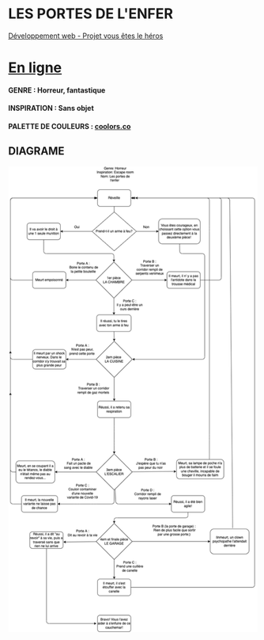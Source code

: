 # LES PORTES DE L'ENFER
[Développement web - Projet vous êtes le héros](https://smnarnold.com/projets/vous-etes-le-heros)
# [En ligne](https://thealacasse.github.io/vous-etes-le-heros_Les_portes_de_enfer/)
#### GENRE : Horreur, fantastique
#### INSPIRATION : Sans objet
#### PALETTE DE COULEURS : [coolors.co](https://coolors.co/eadeda-998888-bfb8ad-823329-8a3033)

## DIAGRAME
![img](assets/schema.png)
